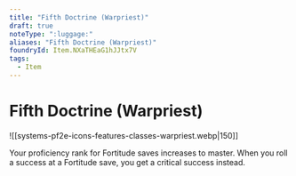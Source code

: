 ```yaml
---
title: "Fifth Doctrine (Warpriest)"
draft: true
noteType: ":luggage:"
aliases: "Fifth Doctrine (Warpriest)"
foundryId: Item.NXaTHEaG1hJJtx7V
tags:
  - Item
---
```


# Fifth Doctrine (Warpriest)
![[systems-pf2e-icons-features-classes-warpriest.webp|150]]

Your proficiency rank for Fortitude saves increases to master. When you roll a success at a Fortitude save, you get a critical success instead.
